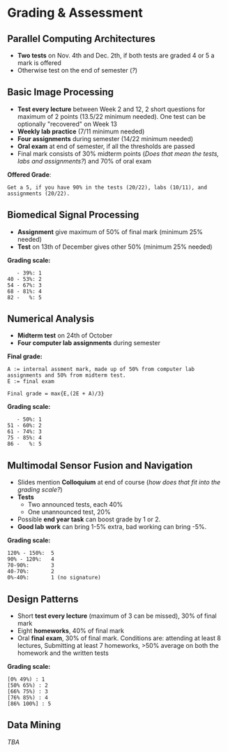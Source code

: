 # Grading & Assessment



## Parallel Computing Architectures

- **Two tests** on Nov. 4th and Dec. 2th, if both tests are graded 4 or 5 a mark is offered
- Otherwise test on the end of semester (*?*)



## Basic Image Processing

- **Test every lecture** between Week 2 and 12, 2 short questions for maximum of 2 points (13.5/22 minimum needed). One test can be optionally "recovered" on Week 13
- **Weekly lab practice** (7/11 minimum needed) 
- **Four assignments** during semester (14/22 minimum needed)
- **Oral exam** at end of semester, if all the thresholds are passed
- Final mark consists of 30% midterm points (*Does that mean the tests, labs and assignments?*) and 70% of oral exam

**Offered Grade**:

```
Get a 5, if you have 90% in the tests (20/22), labs (10/11), and assignments (20/22).
```



## Biomedical Signal Processing

- **Assignment** give maximum of 50% of final mark (minimum 25% needed)
- **Test** on 13th of December gives other 50% (minimum 25% needed)

**Grading scale:**

```
   - 39%: 1
40 - 53%: 2
54 - 67%: 3
68 - 81%: 4
82 -   %: 5
```



## Numerical Analysis

- **Midterm test** on 24th of October
- **Four computer lab assignments** during semester

**Final grade:**

```
A := internal assment mark, made up of 50% from computer lab assignments and 50% from midterm test.
E := final exam

Final grade = max{E,(2E + A)/3}
```

**Grading scale:**

```
   - 50%: 1
51 - 60%: 2
61 - 74%: 3
75 - 85%: 4
86 -   %: 5
```



## Multimodal Sensor Fusion and Navigation

- Slides mention **Colloquium** at end of course (*how does that fit into the grading scale?*)
- **Tests**
  - Two announced tests, each 40%
  - One unannounced test, 20%
- Possible **end year task** can boost grade by 1 or 2.
- **Good lab work** can bring 1-5% extra, bad working can bring -5%.

**Grading scale:**

```
120% - 150%:  5
90% - 120%:   4
70-90%:       3
40-70%:       2
0%-40%:       1 (no signature)
```



## Design Patterns

- Short **test every lecture** (maximum of 3 can be missed), 30% of final mark
- Eight **homeworks**, 40% of final mark
- Oral **final exam**, 30% of final mark. Conditions are: attending at least 8 lectures, Submitting at least 7 homeworks, >50% average on both the homework and the written tests

**Grading scale:**

```
[0% 49%) : 1
[50% 65%) : 2
[66% 75%) : 3
[76% 85%) : 4
[86% 100%] : 5 
```



## Data Mining

*TBA*
